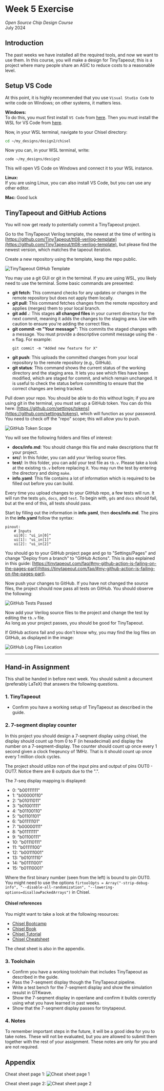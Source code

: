 # Week 5 Exercise  
*Open Source Chip Design Course*  
July 2024

## Introduction
The past weeks we have installed all the required tools, and now we want to use them. In this course, you will make a design for TinyTapeout; this is a project where many people share an ASIC to reduce costs to a reasonable level.

## Setup VS Code
At this point, it is highly recommended that you use `Visual Studio Code` to write code on Windows; on other systems, it matters less.

**Windows:**  
To do this, you must first install `VS Code` from [here](https://code.visualstudio.com/). Then you must install the WSL for VS Code from [here](https://marketplace.visualstudio.com/items?itemName=ms-vscode-remote.remote-wsl).

Now, in your WSL terminal, navigate to your Chisel directory:
```bash
cd ~/my_designs/design2/chisel
```

Now you can, in your WSL terminal, write:
```
code ~/my_designs/design2
```

This will open VS Code on Windows and connect it to your WSL instance.

**Linux:**  
If you are using Linux, you can also install VS Code, but you can use any other editor.

**Mac:**
Good luck

## TinyTapeout and GitHub Actions
You will now get ready to potentially commit a TinyTapeout project.

Go to the TinyTapeout Verilog template, the newest at the time of writing is [https://github.com/TinyTapeout/tt08-verilog-template](https://github.com/TinyTapeout/tt08-verilog-template), but please find the newest version, which matches the tapeout iteration.

Create a new repository using the template, keep the repo public.

![TinyTapeout GitHub Template](Images/github_template_tinytapeout.png)

You may use a git GUI or git in the terminal. If you are using WSL, you likely need to use the terminal. Some basic commands are presented:

- **git fetch**: This command checks for any updates or changes in the remote repository but does not apply them locally.
- **git pull**: This command fetches changes from the remote repository and applies (merges) them to your local branch.
- **git add .**: This stages **all changed files** in your current directory for the next commit, meaning it adds the changes to the staging area. Use with caution to ensure you're adding the correct files.
- **git commit -m "Your message"**: This commits the staged changes with a message. You must provide a descriptive commit message using the `-m` flag. For example:
	```
	git commit -m "Added new feature for X"
	```
- **git push**: This uploads the committed changes from your local repository to the remote repository (e.g., GitHub).
- **git status**: This command shows the current status of the working directory and the staging area. It lets you see which files have been modified, which are staged for commit, and which remain unchanged. It is useful to check the status before committing to ensure that the correct changes are being tracked.

Pull down your repo. You should be able to do this without login; if you are using git in the terminal, you must set up a GitHub token. You can do this here: [https://github.com/settings/tokens](https://github.com/settings/tokens), which will function as your password. You need to check off the "repo" scope; this will allow you to push.

![GitHub Token Scope](Images/repo_check.png)

You will see the following folders and files of interest:

- **docs/info.md**: You should change this file and make descriptions that fit your project.
- **src/**: In this folder, you can add your Verilog source files.
- **test/**: In this folder, you can add your test file as `tb.v`. Please take a look at the existing `tb.v` before replacing it. You may run the test by entering the directory and doing `make`.
- **info.yaml**: This file contains a lot of information which is required to be filled out before you can build.


Every time you upload changes to your GitHub repo, a few tests will run. It will run the tests `gds`, `docs`, and `test`. To begin with, `gds` and `docs` should fail, but at the end of this, all tests should pass.

Start by filling out the information in **info.yaml**, then **docs/info.md**. The pins in the **info.yaml** follow the syntax:
```
pinout:
	# Inputs
	ui[0]: "ui_in[0]"
	ui[1]: "ui_in[1]"
	ui[2]: "ui_in[2]"
```

You should go to your GitHub project page and go to "Settings/Pages" and change "Deploy from a branch" to "GitHub Actions". This is also explained in this guide: [https://tinytapeout.com/faq/#my-github-action-is-failing-on-the-pages-part](https://tinytapeout.com/faq/#my-github-action-is-failing-on-the-pages-part).

Now push your changes to GitHub. If you have not changed the source files, the project should now pass all tests on GitHub. You should observe the following:

![GitHub Tests Passed](Images/github_test_passed.png)

Now add your Verilog source files to the project and change the test by editing the `tb.v` file.  
As long as your project passes, you should be good for TinyTapeout.

If GitHub actions fail and you don't know why, you may find the log files on GitHub, as displayed in the image:

![GitHub Log Files Location](Images/log_files_location.png)

---

## Hand-in Assignment
This shall be handed in before next week. You should submit a document (preferably LaTeX) that answers the following questions.

### 1. TinyTapeout
- Confirm you have a working setup of TinyTapeout as described in the guide.

### 2. 7-segment display counter
In this project you should design a 7-seqment display using chisel, the display should count up from 0 to F (in hexadecimal) and display the number on a 7-seqment-display. 
The counter should count up once every 1 second given a clock freqeuncy of 1MHz. That is it should count up once every 1 million clock cycles.

The project should utilize non of the input pins and output of pins OUT0 - OUT7. Notice there are 8 outputs due to the ".".

The 7-seq display mapping is displayed:
- 0:   "b00111111"
- 1:   "b00000110"
- 2:   "b01011011"
- 3:   "b01001111"
- 4:   "b01100110"
- 5:   "b01101101"
- 6:   "b01111101"
- 7:   "b00000111"
- 8:   "b01111111"
- 9:   "b01100111"
- 10:  "b01110111"
- 11:  "b01111100"
- 12:  "b00111001"
- 13:  "b01011110"
- 14:  "b01111001"
- 15:  "b01110001"

Where the first binary number (seen from the left) is bound to pin OUT0.
You might need to use the options `firtoolOpts = Array("-strip-debug-info", "--disable-all-randomization", "--lowering-options=disallowPackedArrays")` in Chisel.

#### Chisel references
You might want to take a look at the following resources:
- [Chisel Bootcamp](https://mybinder.org/v2/gh/freechipsproject/chisel-bootcamp/master)
- [Chisel Book](https://www.imm.dtu.dk/~masca/chisel-book.html)
- [Chisel Tutorial](https://github.com/ucb-bar/chisel-tutorial)
- [Chisel Cheatsheet](https://github.com/freechipsproject/chisel-cheatsheet/releases/latest/download/chisel_cheatsheet.pdf)

The cheat sheet is also in the appendix.

### 3. Toolchain
- Confirm you have a working toolchain that includes TinyTapeout as described in the guide.
- Pass the 7-seqment display though the TinyTapeout pipeline.
- Write a test bench for the 7-seqment display and show the simulation resulst in GTKwave.
- Show the 7-seqment display in openlane and confirm it builds corerctly using what you have learned in past weeks.
- Show that the 7-seqment display passes for tinytapeout.

### 4. Notes
To remember important steps in the future, it will be a good idea for you to take notes. These will not be evaluated, but you are allowed to submit them together with the rest of your assignment. These notes are only for you and are not required.

## Appendix
Cheat sheet page 1:
![Cheat sheet page 1](chisel_cheat_sheet/chisel_page_1.png)

Cheat sheet page 2:
![Cheat sheet page 2](chisel_cheat_sheet/chisel_page_2.png)
